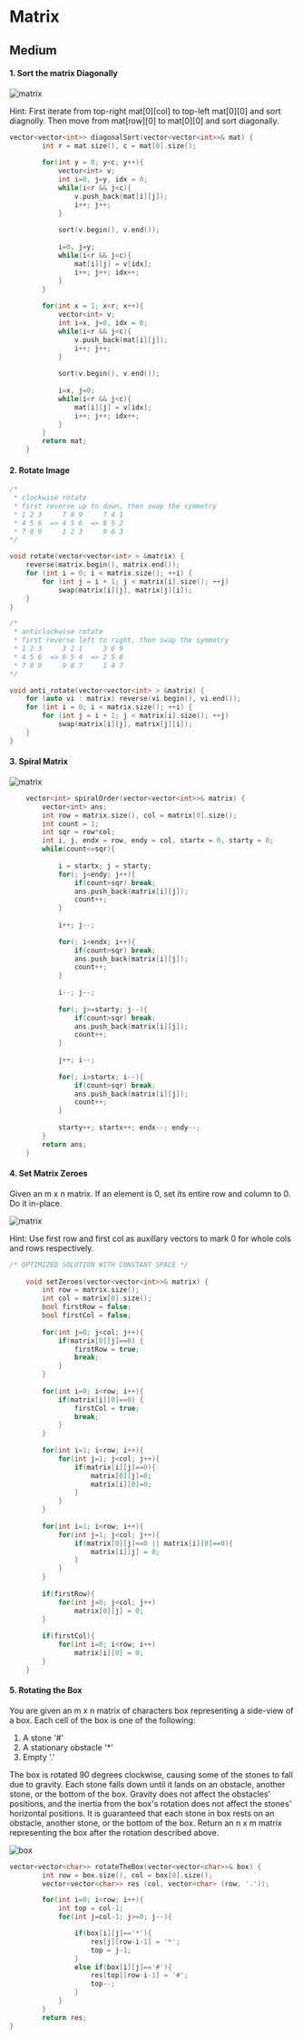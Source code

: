 # Matrix

## Medium

#### 1. Sort the matrix Diagonally

![matrix](https://assets.leetcode.com/uploads/2020/01/21/1482_example_1_2.png)

Hint: First iterate from top-right mat[0][col] to top-left mat[0][0] and sort diagnolly. Then move from mat[row][0] to mat[0][0] and sort diagonally.

```cpp
vector<vector<int>> diagonalSort(vector<vector<int>>& mat) {
        int r = mat.size(), c = mat[0].size();
        
        for(int y = 0; y<c; y++){
            vector<int> v;
            int i=0, j=y, idx = 0;
            while(i<r && j<c){
                v.push_back(mat[i][j]);
                i++; j++;
            }
            
            sort(v.begin(), v.end());
            
            i=0, j=y;
            while(i<r && j<c){
                mat[i][j] = v[idx];
                i++; j++; idx++;
            }
        }
        
        for(int x = 1; x<r; x++){
            vector<int> v;
            int i=x, j=0, idx = 0;
            while(i<r && j<c){
                v.push_back(mat[i][j]);
                i++; j++;
            }
            
            sort(v.begin(), v.end());
            
            i=x, j=0;
            while(i<r && j<c){
                mat[i][j] = v[idx];
                i++; j++; idx++;
            }
        }
        return mat;
    }
```

#### 2. Rotate Image

```cpp
/*
 * clockwise rotate
 * first reverse up to down, then swap the symmetry 
 * 1 2 3     7 8 9     7 4 1
 * 4 5 6  => 4 5 6  => 8 5 2
 * 7 8 9     1 2 3     9 6 3
*/

void rotate(vector<vector<int> > &matrix) {
    reverse(matrix.begin(), matrix.end());
    for (int i = 0; i < matrix.size(); ++i) {
        for (int j = i + 1; j < matrix[i].size(); ++j)
            swap(matrix[i][j], matrix[j][i]);
    }
}

/*
 * anticlockwise rotate
 * first reverse left to right, then swap the symmetry
 * 1 2 3     3 2 1     3 6 9
 * 4 5 6  => 6 5 4  => 2 5 8
 * 7 8 9     9 8 7     1 4 7
*/

void anti_rotate(vector<vector<int> > &matrix) {
    for (auto vi : matrix) reverse(vi.begin(), vi.end());
    for (int i = 0; i < matrix.size(); ++i) {
        for (int j = i + 1; j < matrix[i].size(); ++j)
            swap(matrix[i][j], matrix[j][i]);
    }
}
```

#### 3. Spiral Matrix

![matrix](https://assets.leetcode.com/uploads/2020/11/13/spiral1.jpg)

```cpp
    vector<int> spiralOrder(vector<vector<int>>& matrix) {
        vector<int> ans;
        int row = matrix.size(), col = matrix[0].size();
        int count = 1;
        int sqr = row*col;
        int i, j, endx = row, endy = col, startx = 0, starty = 0;
        while(count<=sqr){
 
            i = startx; j = starty;
            for(; j<endy; j++){
                if(count>sqr) break;
                ans.push_back(matrix[i][j]);
                count++;
            }
            
            i++; j--;
            
            for(; i<endx; i++){
                if(count>sqr) break;
                ans.push_back(matrix[i][j]);
                count++;
            }
            
            i--; j--;
            
            for(; j>=starty; j--){
                if(count>sqr) break;
                ans.push_back(matrix[i][j]);
                count++;
            }
            
            j++; i--;
            
            for(; i>startx; i--){
                if(count>sqr) break;
                ans.push_back(matrix[i][j]);
                count++;
            }
            
            starty++; startx++; endx--; endy--;
        }
        return ans;
    }
```

#### 4. Set Matrix Zeroes
Given an m x n matrix. If an element is 0, set its entire row and column to 0. Do it in-place.

![matrix](https://assets.leetcode.com/uploads/2020/08/17/mat2.jpg)

Hint: Use first row and first col as auxillary vectors to mark 0 for whole cols and rows respectively.

```cpp
/* OPTIMIZED SOLUTION WITH CONSTANT SPACE */
    
    void setZeroes(vector<vector<int>>& matrix) {
        int row = matrix.size();
        int col = matrix[0].size();
        bool firstRow = false;
        bool firstCol = false;
        
        for(int j=0; j<col; j++){
            if(matrix[0][j]==0) {
                firstRow = true;
                break;
            }
        }
        
        for(int i=0; i<row; i++){
            if(matrix[i][0]==0) {
                firstCol = true;
                break;
            }
        }
        
        for(int i=1; i<row; i++){
            for(int j=1; j<col; j++){
                if(matrix[i][j]==0){
                    matrix[0][j]=0;
                    matrix[i][0]=0;
                }
            }
        }
        
        for(int i=1; i<row; i++){
            for(int j=1; j<col; j++){
                if(matrix[0][j]==0 || matrix[i][0]==0){
                    matrix[i][j] = 0;
                }
            }
        }
        
        if(firstRow){
            for(int j=0; j<col; j++)
                matrix[0][j] = 0;         
        }
        
        if(firstCol){
            for(int i=0; i<row; i++)
                matrix[i][0] = 0;
        }
    }
```

#### 5. Rotating the Box
You are given an m x n matrix of characters box representing a side-view of a box. Each cell of the box is one of the following:

1. A stone '#'
2. A stationary obstacle '*'
3. Empty '.'

The box is rotated 90 degrees clockwise, causing some of the stones to fall due to gravity. Each stone falls down until it lands on an obstacle, another stone, or the bottom of the box. Gravity does not affect the obstacles' positions, and the inertia from the box's rotation does not affect the stones' horizontal positions. It is guaranteed that each stone in box rests on an obstacle, another stone, or the bottom of the box. Return an n x m matrix representing the box after the rotation described above.

![box](https://assets.leetcode.com/uploads/2021/04/08/rotatingtheboxleetcode3withstone.png)

```cpp
vector<vector<char>> rotateTheBox(vector<vector<char>>& box) {
        int row = box.size(), col = box[0].size();
        vector<vector<char>> res (col, vector<char> (row, '.'));

        for(int i=0; i<row; i++){
            int top = col-1;
            for(int j=col-1; j>=0; j--){

                if(box[i][j]=='*'){
                    res[j][row-i-1] = '*';
                    top = j-1;
                }
                else if(box[i][j]=='#'){
                    res[top][row-i-1] = '#';
                    top--;
                }
            }
        }
        return res;
}
```
